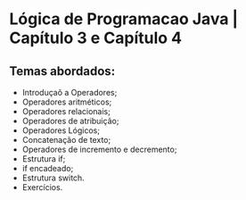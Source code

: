 # Lógica de Programacao Java | Capítulo 3 e Capítulo 4

## Temas abordados:

- Introduçaõ a Operadores;
- Operadores aritméticos;
- Operadores relacionais;
- Operadores de atribuição;
- Operadores Lógicos;
- Concatenação de texto;
- Operadores de incremento e decremento;
- Estrutura if;
- if encadeado;
- Estrutura switch.
- Exercícios.
